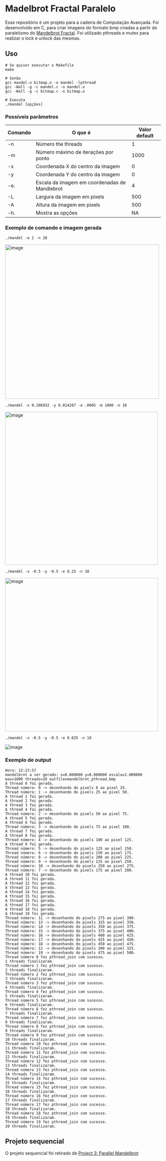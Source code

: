 # Madelbrot Fractal Paralelo 

Esse repositório é um projeto para a cadeira de Computação Avançada. Foi desenvolvido em C, para criar imagens do formato bmp criadas a partir do paralelismo do [Mandelbrot Fractal](https://en.wikipedia.org/wiki/Mandelbrot_set). Foi utilizado pthreads e mutex para realizar o lock e unlock das mesmas. 


## Uso

```shell
# Se quiser executar o Makefile
make
```

```shell
# Senão
gcc mandel.o bitmap.o -o mandel -lpthread
gcc -Wall -g -c mandel.c -o mandel.o
gcc -Wall -g -c bitmap.c -o bitmap.o

# Executa
./mandel [opções]
```

### Possíveis parâmetros 

| Comando       | O que é                                       |  Valor default |
| ------------- | --------------------------------------------- |--------------- |
| -n            | Número the threads                            |  1             |
| -m            | Número máximo de iterações por ponto          |    1000        |
| -x            | Coordenada X do centro da imagem              |  0             |
| -y            | Coordenada Y do centro da imagem              |  0             |
| -e.           | Escala da imagem em coordenadas de Mandlebrot | 4              |
| -L            | Largura da imagem em pixels                   | 500            |
| -A            | Altura da imagem em pixels                    | 500            |
| -h.           | Mostra as opções                              | NA             |



### Exemplo de comando e imagem gerada

```shell
./mandel -e 2 -n 20
```
<img width="498" alt="image" src="https://user-images.githubusercontent.com/38566830/173098656-53e4f117-0b27-4ce6-94a1-c56cbc3cd6c6.png">

```shell
./mandel -x 0.286932 -y 0.014287 -e .0005 -m 1000 -n 10
```
<img width="494" alt="image" src="https://user-images.githubusercontent.com/38566830/173096738-37a05bf9-d9bd-4c65-892d-23092e152df7.png">

```shell
./mandel -x -0.5 -y -0.5 -e 0.25 -n 10
```
<img width="495" alt="image" src="https://user-images.githubusercontent.com/38566830/173097189-01d4c070-1b76-48d5-bafc-6ece128e3620.png">


```shell
./mandel -x -0.5 -y -0.5 -e 0.025 -n 10
```
![image](https://user-images.githubusercontent.com/38566830/173097411-250efca0-ea0a-42c8-bcd5-a7fcfe5b0b8e.png)

### Exemplo de output
```
Hora: 12:23:57
mandelbrot a ser gerado: x=0.000000 y=0.000000 escala=2.000000 max=1000 threads=20 outfile=mandelbrot_pthread.bmp
A thread 0 foi gerada.
Thread número: 0 -> desenhando do pixels 0 ao pixel 25.
Thread número: 1 -> desenhando do pixels 25 ao pixel 50.
A thread 1 foi gerada.
A thread 2 foi gerada.
A thread 3 foi gerada.
A thread 4 foi gerada.
Thread número: 2 -> desenhando do pixels 50 ao pixel 75.
A thread 5 foi gerada.
A thread 6 foi gerada.
Thread número: 3 -> desenhando do pixels 75 ao pixel 100.
A thread 7 foi gerada.
A thread 8 foi gerada.
Thread número: 4 -> desenhando do pixels 100 ao pixel 125.
A thread 9 foi gerada.
Thread número: 5 -> desenhando do pixels 125 ao pixel 150.
Thread número: 6 -> desenhando do pixels 150 ao pixel 175.
Thread número: 8 -> desenhando do pixels 200 ao pixel 225.
Thread número: 9 -> desenhando do pixels 225 ao pixel 250.
Thread número: 10 -> desenhando do pixels 250 ao pixel 275.
Thread número: 7 -> desenhando do pixels 175 ao pixel 200.
A thread 10 foi gerada.
A thread 11 foi gerada.
A thread 12 foi gerada.
A thread 13 foi gerada.
A thread 14 foi gerada.
A thread 15 foi gerada.
A thread 16 foi gerada.
A thread 17 foi gerada.
A thread 18 foi gerada.
A thread 19 foi gerada.
Thread número: 11 -> desenhando do pixels 275 ao pixel 300.
Thread número: 13 -> desenhando do pixels 325 ao pixel 350.
Thread número: 14 -> desenhando do pixels 350 ao pixel 375.
Thread número: 15 -> desenhando do pixels 375 ao pixel 400.
Thread número: 16 -> desenhando do pixels 400 ao pixel 425.
Thread número: 17 -> desenhando do pixels 425 ao pixel 450.
Thread número: 18 -> desenhando do pixels 450 ao pixel 475.
Thread número: 12 -> desenhando do pixels 300 ao pixel 325.
Thread número: 19 -> desenhando do pixels 475 ao pixel 500.
Thread número 0 fez pthread_join com sucesso.
1 threads finalizaram.
Thread número 1 fez pthread_join com sucesso.
2 threads finalizaram.
Thread número 2 fez pthread_join com sucesso.
3 threads finalizaram.
Thread número 3 fez pthread_join com sucesso.
4 threads finalizaram.
Thread número 4 fez pthread_join com sucesso.
5 threads finalizaram.
Thread número 5 fez pthread_join com sucesso.
6 threads finalizaram.
Thread número 6 fez pthread_join com sucesso.
7 threads finalizaram.
Thread número 7 fez pthread_join com sucesso.
8 threads finalizaram.
Thread número 8 fez pthread_join com sucesso.
9 threads finalizaram.
Thread número 9 fez pthread_join com sucesso.
10 threads finalizaram.
Thread número 10 fez pthread_join com sucesso.
11 threads finalizaram.
Thread número 11 fez pthread_join com sucesso.
12 threads finalizaram.
Thread número 12 fez pthread_join com sucesso.
13 threads finalizaram.
Thread número 13 fez pthread_join com sucesso.
14 threads finalizaram.
Thread número 14 fez pthread_join com sucesso.
15 threads finalizaram.
Thread número 15 fez pthread_join com sucesso.
16 threads finalizaram.
Thread número 16 fez pthread_join com sucesso.
17 threads finalizaram.
Thread número 17 fez pthread_join com sucesso.
18 threads finalizaram.
Thread número 18 fez pthread_join com sucesso.
19 threads finalizaram.
Thread número 19 fez pthread_join com sucesso.
20 threads finalizaram.
```

## Projeto sequencial 
O projeto sequencial foi retirado de [Project 3: Parallel Mandelbrot](https://www3.nd.edu/~dthain/courses/cse30341/spring2018/project3/)
